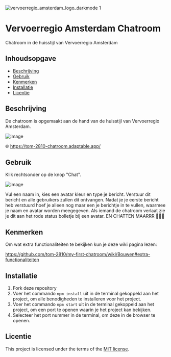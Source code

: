 ![vervoerregio_amsterdam_logo_darkmode 1](https://github.com/tom-2810/my-first-chatroom/assets/112861614/c045b22c-bd97-43c4-b844-e7c93721ce2c)

# Vervoerregio Amsterdam Chatroom

Chatroom in de huisstijl van Vervoerregio Amsterdam

## Inhoudsopgave

- [Beschrijving](#beschrijving)
- [Gebruik](#gebruik)
- [Kenmerken](#kenmerken)
- [Installatie](#installatie)
- [Licentie](#licentie)

## Beschrijving

De chatroom is opgemaakt aan de hand van de huisstijl van Vervoerregio Amsterdam.

![image](https://github.com/tom-2810/my-first-chatroom/assets/112861614/6e298476-d095-4542-bfe6-7f8241ee0c4f)


🌐 https://tom-2810-chatroom.adaptable.app/

## Gebruik

Klik rechtsonder op de knop "Chat".

![image](https://github.com/tom-2810/my-first-chatroom/assets/112861614/fbdf481b-6802-439f-af31-85e9eece0141)

Vul een naam in, kies een avatar kleur en type je bericht. Verstuur dit bericht en alle gebruikers zullen dit ontvangen.
Nadat je je eerste bericht heb verstuurd hoef je alleen nog maar een je berichtje in te vullen, waarmee je naam en avatar worden meegegeven.
Als iemand de chatroom verlaat zie je dit aan het rode status bolletje bij een avatar.
EN CHATTEN MAARRR 💬💬💬

## Kenmerken

Om wat extra functionaliteiten te bekijken kun je deze wiki pagina lezen:

https://github.com/tom-2810/my-first-chatroom/wiki/Bouwen#extra-functionaliteiten

## Installatie

1. Fork deze repository
2. Voer het commando `npm install` uit in de terminal gekoppeld aan het project, om alle benodigheden te installeren voor het project.
3. Voer het commando `npm start` uit in de terminal gekoppeld aan het project, om een port te openen waarin je het project kan bekijken.
4. Selecteer het port nummer in de terminal, om deze in de browser te openen.


## Licentie

This project is licensed under the terms of the [MIT license](./LICENSE).

